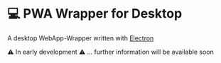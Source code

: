 # 💻 PWA Wrapper for Desktop
A desktop WebApp-Wrapper written with [Electron](https://www.electronjs.org)

⚠ In early development ⚠ ... further information will be available soon
